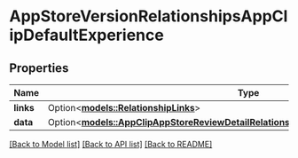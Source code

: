# AppStoreVersionRelationshipsAppClipDefaultExperience

## Properties

Name | Type | Description | Notes
------------ | ------------- | ------------- | -------------
**links** | Option<[**models::RelationshipLinks**](RelationshipLinks.md)> |  | [optional]
**data** | Option<[**models::AppClipAppStoreReviewDetailRelationshipsAppClipDefaultExperienceData**](AppClipAppStoreReviewDetail_relationships_appClipDefaultExperience_data.md)> |  | [optional]

[[Back to Model list]](../README.md#documentation-for-models) [[Back to API list]](../README.md#documentation-for-api-endpoints) [[Back to README]](../README.md)


